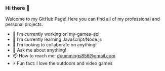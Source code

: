 ### Hi there 👋

Welcome to my GitHub Page! Here you can find all of my professional and personal projects.

- 🔭 I’m currently working on my-games-api
- 🌱 I’m currently learning Javascript/Node.js
- 👯 I’m looking to collaborate on anything!
- 💬 Ask me about anything!
- 📫 How to reach me: dcummings856@gmail.com
- ⚡ Fun fact: I love the outdoors and video games

